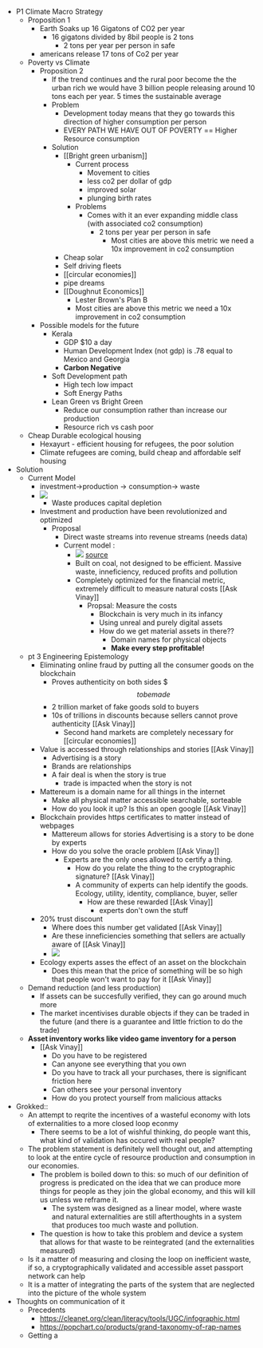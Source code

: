 - P1 Climate Macro Strategy
    - Proposition 1
        - Earth Soaks up 16 Gigatons of CO2 per year
            - 16 gigatons divided by 8bil people is 2 tons
                - 2 tons per year per person in safe
        - americans release 17 tons of Co2 per year
    - Poverty vs Climate
        - Proposition 2
            - If the trend continues and the rural poor become the the urban rich we would have  3 billion people releasing around 10 tons each per year. 5 times the sustainable average
            - Problem
                - Development today means that they go towards this direction of higher consumption per person
                - EVERY PATH WE HAVE OUT OF POVERTY == Higher Resource consumption
            - Solution
                - [[Bright green urbanism]]
                    - Current process
                        - Movement to cities
                        - less co2 per dollar of gdp
                        - improved solar
                        - plunging birth rates
                    - Problems
                        - Comes with it an ever expanding middle class (with associated co2 consumption)
                            - 2 tons per year per person in safe
                                - Most cities are above this metric we need a 10x improvement in co2 consumption 
                - Cheap solar
                - Self driving fleets 
                - [[circular economies]]
                - pipe dreams
                - [[Doughnut Economics]]
                    - Lester Brown's Plan B
                    - Most cities are above this metric we need a 10x improvement in co2 consumption 
        - Possible models for the future 
            - Kerala 
                - GDP $10 a day 
                - Human Development Index (not gdp) is .78 equal to Mexico and Georgia
                - **Carbon Negative**
            - Soft Development path
                - High tech low impact
                - Soft Energy Paths
            - Lean Green vs Bright Green
                - Reduce our consumption rather than increase our production
                - Resource rich vs cash poor
    - Cheap Durable ecological housing
        - Hexayurt - efficient housing for refugees, the poor solution
        - Climate refugees are coming, build cheap and affordable self housing
- Solution
    - Current Model
        - investment->production -> consumption-> waste
        - ![](https://firebasestorage.googleapis.com/v0/b/firescript-577a2.appspot.com/o/imgs%2Fapp%2FJavier-knowledge-graph%2FwB9XM3xXxQ.png?alt=media&token=6994cf0f-89c8-4325-b722-5218f856a352)
            - Waste produces capital depletion
        - Investment and production have been revolutionized and optimized
            - Proposal
                - Direct waste streams into revenue streams (needs data)
                - Current model : 
                    - ![](https://firebasestorage.googleapis.com/v0/b/firescript-577a2.appspot.com/o/imgs%2Fapp%2FJavier-knowledge-graph%2FlOKS0TvFlx.png?alt=media&token=e9fd7285-ae88-416b-99b5-72d92b8dcdd9) [source](http://library.uniteddiversity.coop/Transition_Relocalisation_Resilience/A%20Whole%20Systems%20Framework%20for%20Sustainable%20Production%20and%20Consumption.pdf)
                    - Built on coal, not designed to be efficient. Massive waste, inneficiency, reduced profits and pollution
                    - Completely optimized for the financial metric, extremely difficult to measure natural costs [[Ask Vinay]]
                        - Propsal: Measure the costs
                            - Blockchain is very much in its infancy
                            - Using unreal and purely digital assets
                            - How do we get material assets in there??
                                - Domain names for physical objects
                                - **Make every step profitable!**
    - pt 3 Engineering Epistemology
        - Eliminating online fraud by putting all the consumer goods on the blockchain
            - Proves authenticity on both sides $$$ to be made$$
            - 2 trillion market of fake goods sold to buyers
            - 10s of trillions in discounts because sellers cannot prove authenticity [[Ask Vinay]]
                - Second hand markets are completely necessary for [[circular economies]]
        - Value is accessed through relationships and stories [[Ask Vinay]]
            - Advertising is a story
            - Brands are relationships
            - A fair deal is when the story is true
                - trade is impacted when the story is not
        - Mattereum is a domain name for all things in the internet
            - Make all physical matter accessible searchable, sorteable
            - How do you look it up? Is this an open google [[Ask Vinay]]
        - Blockchain provides https certificates to matter instead of webpages
            - Mattereum allows for stories Advertising is a story to be done by experts
            - How do you solve the oracle problem [[Ask Vinay]]
                - Experts are the only ones allowed to certify a thing.
                    - How do you relate the thing to the cryptographic signature? [[Ask Vinay]]
                    - A community of experts can help identify the goods. Ecology, utility, identity, compliance, buyer, seller
                        - How are these rewarded [[Ask Vinay]]
                            - experts don't own the stuff
        - 20% trust discount
            - Where does this number get validated [[Ask Vinay]]
            - Are these inneficiencies something that sellers are actually aware of [[Ask Vinay]]
            - ![](https://firebasestorage.googleapis.com/v0/b/firescript-577a2.appspot.com/o/imgs%2Fapp%2FJavier-knowledge-graph%2Fn8Jkxtbp_R.png?alt=media&token=6846f916-3db1-4c64-85c3-f16f5ed3fdb4)
        - Ecology experts asses the effect of an asset on the blockchain
            - Does this mean that the price of something will be so high that people won't want to pay for it [[Ask Vinay]]
    - Demand reduction (and less production)
        - If assets can be succesfully verified, they can go around much more
        - The market incentivises durable objects if they can be traded in the future (and there is a guarantee and little friction to do the trade)
    - **Asset inventory works like video game inventory for a person**
        - [[Ask Vinay]]
            - Do you have to be registered
            - Can anyone see everything that you own
            - Do you have to track all your purchases, there is significant friction here
            - Can others see your personal inventory
            - How do you protect yourself from malicious attacks
- Grokked::
    - An attempt to reqrite the incentives of a wasteful economy with lots of externalities to a more closed loop econmy
        - There seems to be a lot of wishful thinking, do people want this, what kind of validation has occured with real people?
    - The problem statement is definitely well thought out, and attempting to look at the entire cycle of resource production and consumption in our economies.
        - The problem is boiled down to this: so much of our definition of progress is predicated on the idea that we can produce more things for people as they join the global economy, and this will kill us unless we reframe it.
            - The system was designed as a linear model, where waste and natural externalities are still afterthoughts in a system that produces too much waste and pollution.
        - The question is how to take this problem and device a system that allows for that waste to be reintegrated (and the externalities measured)
    - Is it a matter of measuring and closing the loop on inefficient waste, if so, a cryptographically validated and accessible asset passport network can help
    - It is a matter of integrating the parts of the system that are neglected into the picture of the whole system
- Thoughts on communication of it
    - Precedents
        - https://cleanet.org/clean/literacy/tools/UGC/infographic.html
        - https://popchart.co/products/grand-taxonomy-of-rap-names
    - Getting a 
